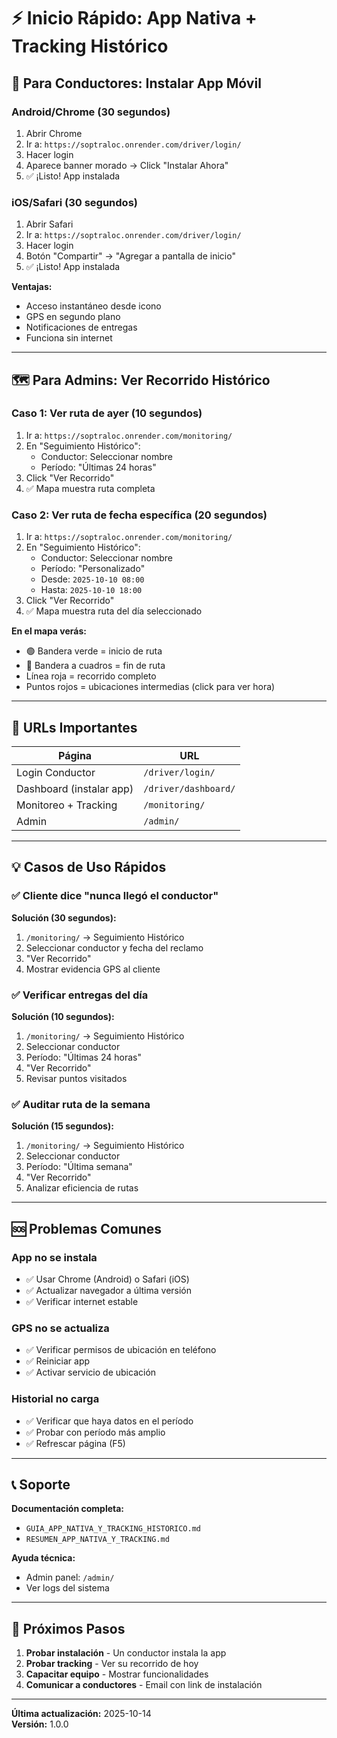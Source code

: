# ⚡ Inicio Rápido: App Nativa + Tracking Histórico

## 📱 Para Conductores: Instalar App Móvil

### Android/Chrome (30 segundos)
1. Abrir Chrome
2. Ir a: `https://soptraloc.onrender.com/driver/login/`
3. Hacer login
4. Aparece banner morado → Click "Instalar Ahora"
5. ✅ ¡Listo! App instalada

### iOS/Safari (30 segundos)
1. Abrir Safari
2. Ir a: `https://soptraloc.onrender.com/driver/login/`
3. Hacer login
4. Botón "Compartir" → "Agregar a pantalla de inicio"
5. ✅ ¡Listo! App instalada

**Ventajas:**
- Acceso instantáneo desde icono
- GPS en segundo plano
- Notificaciones de entregas
- Funciona sin internet

---

## 🗺️ Para Admins: Ver Recorrido Histórico

### Caso 1: Ver ruta de ayer (10 segundos)
1. Ir a: `https://soptraloc.onrender.com/monitoring/`
2. En "Seguimiento Histórico":
   - Conductor: Seleccionar nombre
   - Período: "Últimas 24 horas"
3. Click "Ver Recorrido"
4. ✅ Mapa muestra ruta completa

### Caso 2: Ver ruta de fecha específica (20 segundos)
1. Ir a: `https://soptraloc.onrender.com/monitoring/`
2. En "Seguimiento Histórico":
   - Conductor: Seleccionar nombre
   - Período: "Personalizado"
   - Desde: `2025-10-10 08:00`
   - Hasta: `2025-10-10 18:00`
3. Click "Ver Recorrido"
4. ✅ Mapa muestra ruta del día seleccionado

**En el mapa verás:**
- 🟢 Bandera verde = inicio de ruta
- 🏁 Bandera a cuadros = fin de ruta  
- Línea roja = recorrido completo
- Puntos rojos = ubicaciones intermedias (click para ver hora)

---

## 🎯 URLs Importantes

| Página | URL |
|--------|-----|
| Login Conductor | `/driver/login/` |
| Dashboard (instalar app) | `/driver/dashboard/` |
| Monitoreo + Tracking | `/monitoring/` |
| Admin | `/admin/` |

---

## 💡 Casos de Uso Rápidos

### ✅ Cliente dice "nunca llegó el conductor"
**Solución (30 segundos):**
1. `/monitoring/` → Seguimiento Histórico
2. Seleccionar conductor y fecha del reclamo
3. "Ver Recorrido"
4. Mostrar evidencia GPS al cliente

### ✅ Verificar entregas del día
**Solución (10 segundos):**
1. `/monitoring/` → Seguimiento Histórico
2. Seleccionar conductor
3. Período: "Últimas 24 horas"
4. "Ver Recorrido"
5. Revisar puntos visitados

### ✅ Auditar ruta de la semana
**Solución (15 segundos):**
1. `/monitoring/` → Seguimiento Histórico
2. Seleccionar conductor
3. Período: "Última semana"
4. "Ver Recorrido"
5. Analizar eficiencia de rutas

---

## 🆘 Problemas Comunes

### App no se instala
- ✅ Usar Chrome (Android) o Safari (iOS)
- ✅ Actualizar navegador a última versión
- ✅ Verificar internet estable

### GPS no se actualiza
- ✅ Verificar permisos de ubicación en teléfono
- ✅ Reiniciar app
- ✅ Activar servicio de ubicación

### Historial no carga
- ✅ Verificar que haya datos en el período
- ✅ Probar con período más amplio
- ✅ Refrescar página (F5)

---

## 📞 Soporte

**Documentación completa:**
- `GUIA_APP_NATIVA_Y_TRACKING_HISTORICO.md`
- `RESUMEN_APP_NATIVA_Y_TRACKING.md`

**Ayuda técnica:**
- Admin panel: `/admin/`
- Ver logs del sistema

---

## 🚀 Próximos Pasos

1. **Probar instalación** - Un conductor instala la app
2. **Probar tracking** - Ver su recorrido de hoy
3. **Capacitar equipo** - Mostrar funcionalidades
4. **Comunicar a conductores** - Email con link de instalación

---

**Última actualización:** 2025-10-14  
**Versión:** 1.0.0
